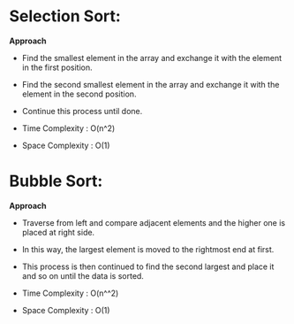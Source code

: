 # Selection Sort:

**Approach**
- Find the smallest element in the array and exchange it with the element in the first position.
- Find the second smallest element in the array and exchange it with the element in the second position.
- Continue this process until done.

- Time Complexity  : O(n^2)
- Space Complexity : O(1)

# Bubble Sort:

**Approach**
- Traverse from left and compare adjacent elements and the higher one is placed at right side.
- In this way, the largest element is moved to the rightmost end at first. 
- This process is then continued to find the second largest and place it and so on until the data is sorted.

- Time Complexity  : O(n^^2)
- Space Complexity : O(1)